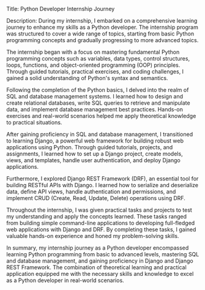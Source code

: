 Title: Python Developer Internship Journey

Description:
During my internship, I embarked on a comprehensive learning journey to enhance my skills as a Python developer. The internship program was structured to cover a wide range of topics, starting from basic Python programming concepts and gradually progressing to more advanced topics.

The internship began with a focus on mastering fundamental Python programming concepts such as variables, data types, control structures, loops, functions, and object-oriented programming (OOP) principles. Through guided tutorials, practical exercises, and coding challenges, I gained a solid understanding of Python's syntax and semantics.

Following the completion of the Python basics, I delved into the realm of SQL and database management systems. I learned how to design and create relational databases, write SQL queries to retrieve and manipulate data, and implement database management best practices. Hands-on exercises and real-world scenarios helped me apply theoretical knowledge to practical situations.

After gaining proficiency in SQL and database management, I transitioned to learning Django, a powerful web framework for building robust web applications using Python. Through guided tutorials, projects, and assignments, I learned how to set up a Django project, create models, views, and templates, handle user authentication, and deploy Django applications.

Furthermore, I explored Django REST Framework (DRF), an essential tool for building RESTful APIs with Django. I learned how to serialize and deserialize data, define API views, handle authentication and permissions, and implement CRUD (Create, Read, Update, Delete) operations using DRF.

Throughout the internship, I was given practical tasks and projects to test my understanding and apply the concepts learned. These tasks ranged from building simple command-line applications to developing full-fledged web applications with Django and DRF. By completing these tasks, I gained valuable hands-on experience and honed my problem-solving skills.

In summary, my internship journey as a Python developer encompassed learning Python programming from basic to advanced levels, mastering SQL and database management, and gaining proficiency in Django and Django REST Framework. The combination of theoretical learning and practical application equipped me with the necessary skills and knowledge to excel as a Python developer in real-world scenarios.
